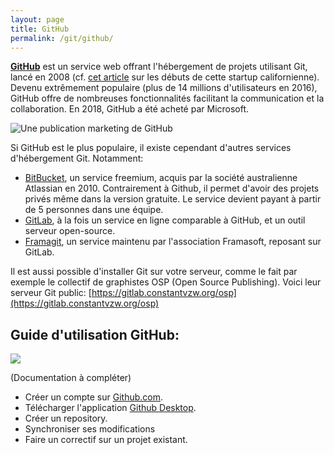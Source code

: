 ```yaml
---
layout: page
title: GitHub
permalink: /git/github/
---
```


**[GitHub](https://github.com/)** est un service web offrant l'hébergement de projets utilisant Git, lancé en 2008 (cf. [cet article](http://tom.preston-werner.com/2011/03/29/ten-lessons-from-githubs-first-year.html) sur les débuts de cette startup californienne). Devenu extrêmement populaire (plus de 14 millions d'utilisateurs en 2016), GitHub offre de nombreuses fonctionnalités facilitant la communication et la collaboration. En 2018, GitHub a été acheté par Microsoft.

![Une publication marketing de GitHub](/cours-divers/img/github-activity-book.jpg)

Si GitHub est le plus populaire, il existe cependant d'autres services d'hébergement Git. Notamment: 

* [BitBucket](https://bitbucket.org), un service freemium, acquis par la société australienne Atlassian en 2010. Contrairement à Github, il permet d'avoir des projets privés même dans la version gratuite. Le service devient payant à partir de 5 personnes dans une équipe.
* [GitLab](https://about.gitlab.com/gitlab-com/), à la fois un service en ligne comparable à GitHub, et un outil serveur open-source.
* [Framagit](https://framagit.org), un service maintenu par l'association Framasoft, reposant sur GitLab.

Il est aussi possible d'installer Git sur votre serveur, comme le fait par exemple le collectif de graphistes OSP (Open Source Publishing). Voici leur serveur Git public: [https://gitlab.constantvzw.org/osp](https://gitlab.constantvzw.org/osp)


## Guide d'utilisation GitHub:

![](/cours-git/img/what-is-git-hub-meme.jpeg)

(Documentation à compléter)

- Créer un compte sur [Github.com](https://github.com/).
- Télécharger l'application [Github Desktop](https://desktop.github.com/).
- Créer un repository.
- Synchroniser ses modifications
- Faire un correctif sur un projet existant.